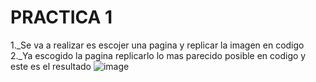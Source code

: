 # PRACTICA 1
1._Se va a realizar es escojer una pagina y replicar la imagen en codigo <br>
2._Ya escogido la pagina replicarlo lo mas parecido posible en codigo y este es el resultado
![image](https://github.com/karlosveliz/Practicas-Buho/assets/126271356/d2dde739-a7b9-48f5-9739-33cd6d3f6e00)
